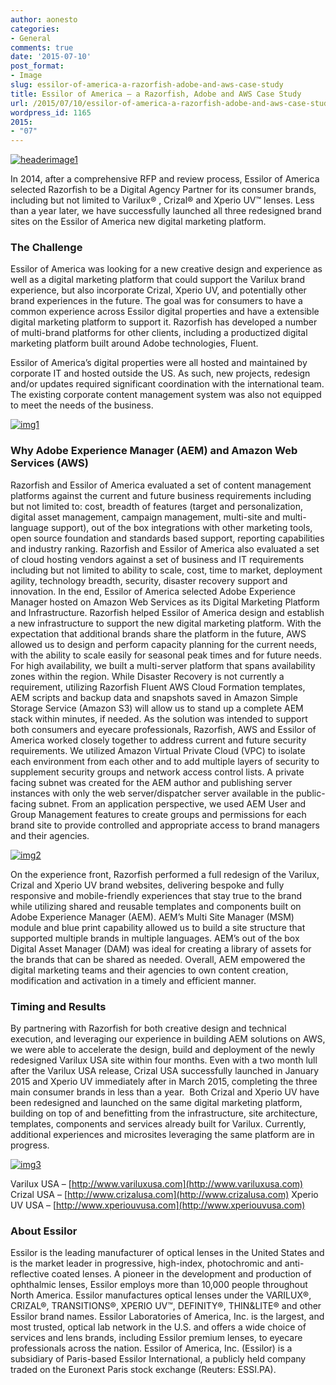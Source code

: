 ```yaml
---
author: aonesto
categories:
- General
comments: true
date: '2015-07-10'
post_format:
- Image
slug: essilor-of-america-a-razorfish-adobe-and-aws-case-study
title: Essilor of America – a Razorfish, Adobe and AWS Case Study
url: /2015/07/10/essilor-of-america-a-razorfish-adobe-and-aws-case-study
wordpress_id: 1165
2015:
- "07"
---
```


[![headerimage1](/uploads/2015/07/headerimage1.jpg)](/uploads/2015/07/headerimage1.jpg)

In 2014, after a comprehensive RFP and review process, Essilor of America selected Razorfish to be a Digital Agency Partner for its consumer brands, including but not limited to Varilux® , Crizal® and Xperio UV™ lenses. Less than a year later, we have successfully launched all three redesigned brand sites on the Essilor of America new digital marketing platform.


### The Challenge


Essilor of America was looking for a new creative design and experience as well as a digital marketing platform that could support the Varilux brand experience, but also incorporate Crizal, Xperio UV, and potentially other brand experiences in the future. The goal was for consumers to have a common experience across Essilor digital properties and have a extensible digital marketing platform to support it. Razorfish has developed a number of multi-brand platforms for other clients, including a productized digital marketing platform built around Adobe technologies, Fluent.

Essilor of America’s digital properties were all hosted and maintained by corporate IT and hosted outside the US. As such, new projects, redesign and/or updates required significant coordination with the international team. The existing corporate content management system was also not equipped to meet the needs of the business.

[![img1](/uploads/2015/07/img1.png)](/uploads/2015/07/img1.png)


### Why Adobe Experience Manager (AEM) and Amazon Web Services (AWS)


Razorfish and Essilor of America evaluated a set of content management platforms against the current and future business requirements including but not limited to: cost, breadth of features (target and personalization, digital asset management, campaign management, multi-site and multi-language support), out of the box integrations with other marketing tools, open source foundation and standards based support, reporting capabilities and industry ranking. Razorfish and Essilor of America also evaluated a set of cloud hosting vendors against a set of business and IT requirements including but not limited to ability to scale, cost, time to market, deployment agility, technology breadth, security, disaster recovery support and innovation. In the end, Essilor of America selected Adobe Experience Manager hosted on Amazon Web Services as its Digital Marketing Platform and Infrastructure. Razorfish helped Essilor of America design and establish a new infrastructure to support the new digital marketing platform. With the expectation that additional brands share the platform in the future, AWS allowed us to design and perform capacity planning for the current needs, with the ability to scale easily for seasonal peak times and for future needs. For high availability, we built a multi-server platform that spans availability zones within the region. While Disaster Recovery is not currently a requirement, utilizing Razorfish Fluent AWS Cloud Formation templates, AEM scripts and backup data and snapshots saved in Amazon Simple Storage Service (Amazon S3) will allow us to stand up a complete AEM stack within minutes, if needed. As the solution was intended to support both consumers and eyecare professionals, Razorfish, AWS and Essilor of America worked closely together to address current and future security requirements. We utilized Amazon Virtual Private Cloud (VPC) to isolate each environment from each other and to add multiple layers of security to supplement security groups and network access control lists. A private facing subnet was created for the AEM author and publishing server instances with only the web server/dispatcher server available in the public-facing subnet. From an application perspective, we used AEM User and Group Management features to create groups and permissions for each brand site to provide controlled and appropriate access to brand managers and their agencies.

[![img2](/uploads/2015/07/img2.png)](/uploads/2015/07/img2.png)

On the experience front, Razorfish performed a full redesign of the Varilux, Crizal and Xperio UV brand websites, delivering bespoke and fully responsive and mobile-friendly experiences that stay true to the brand while utilizing shared and reusable templates and components built on Adobe Experience Manager (AEM). AEM’s Multi Site Manager (MSM) module and blue print capability allowed us to build a site structure that supported multiple brands in multiple languages. AEM’s out of the box Digital Asset Manager (DAM) was ideal for creating a library of assets for the brands that can be shared as needed. Overall, AEM empowered the digital marketing teams and their agencies to own content creation, modification and activation in a timely and efficient manner.


### Timing and Results


By partnering with Razorfish for both creative design and technical execution, and leveraging our experience in building AEM solutions on AWS, we were able to accelerate the design, build and deployment of the newly redesigned Varilux USA site within four months. Even with a two month lull after the Varilux USA release, Crizal USA successfully launched in January 2015 and Xperio UV immediately after in March 2015, completing the three main consumer brands in less than a year.  Both Crizal and Xperio UV have been redesigned and launched on the same digital marketing platform, building on top of and benefitting from the infrastructure, site architecture, templates, components and services already built for Varilux. Currently, additional experiences and microsites leveraging the same platform are in progress.

[![img3](/uploads/2015/07/img3.png)](/uploads/2015/07/img3.png)

Varilux USA – [http://www.variluxusa.com](http://www.variluxusa.com)
Crizal USA – [http://www.crizalusa.com](http://www.crizalusa.com)
Xperio UV USA – [http://www.xperiouvusa.com](http://www.xperiouvusa.com)


### About Essilor


Essilor is the leading manufacturer of optical lenses in the United States and is the market leader in progressive, high-index, photochromic and anti-reflective coated lenses. A pioneer in the development and production of ophthalmic lenses, Essilor employs more than 10,000 people throughout North America. Essilor manufactures optical lenses under the VARILUX®, CRIZAL®, TRANSITIONS®, XPERIO UV™, DEFINITY®, THIN&LITE® and other Essilor brand names. Essilor Laboratories of America, Inc. is the largest, and most trusted, optical lab network in the U.S. and offers a wide choice of services and lens brands, including Essilor premium lenses, to eyecare professionals across the nation. Essilor of America, Inc. (Essilor) is a subsidiary of Paris-based Essilor International, a publicly held company traded on the Euronext Paris stock exchange (Reuters: ESSI.PA).
